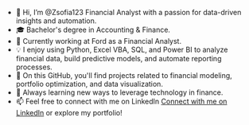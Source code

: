 - 👋 Hi, I’m @Zsofia123 Financial Analyst with a passion for data-driven insights and automation. 
- 🎓 Bachelor's degree in Accounting & Finance.
- 💼 Currently working at Ford as a Financial Analyst.
- 💡 I enjoy using Python, Excel VBA, SQL, and Power BI to analyze financial data, build predictive models, and automate reporting processes.
- 🚀 On this GitHub, you'll find projects related to financial modeling, portfolio optimization, and data visualization.
- 🌱 Always learning new ways to leverage technology in finance.
- 📫 Feel free to connect with me on LinkedIn [Connect with me on LinkedIn](https://www.linkedin.com/in/zsófia-kovács-434626183) or explore my portfolio!


<!---
Zsofia123/Zsofia123 is a ✨ special ✨ repository because its `README.md` (this file) appears on your GitHub profile.
You can click the Preview link to take a look at your changes.
--->
